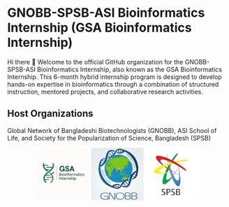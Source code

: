 # GNOBB-SPSB-ASI Bioinformatics Internship (GSA Bioinformatics Internship)
Hi there 👋
Welcome to the official GitHub organization for the GNOBB-SPSB-ASI Bioinformatics Internship, also known as the GSA Bioinformatics Internship. This 6-month hybrid internship program is designed to develop hands-on expertise in bioinformatics through a combination of structured instruction, mentored projects, and collaborative research activities.

## Host Organizations
Global Network of Bangladeshi Biotechnologists (GNOBB), ASI School of Life, and Society for the Popularization of Science, Bangladesh (SPSB)
<p align="center">
  <img src="GSABioinformaticsInternship.png" alt="ASI" width="120"/>
  <img src="GNOBB.png" alt="SPSB" width="120"/>
  <img src="SPSB.png" alt="GSA" width="120"/>
</p>



<!--

**Here are some ideas to get you started:**

🙋‍♀️ A short introduction - what is your organization all about?
🌈 Contribution guidelines - how can the community get involved?
👩‍💻 Useful resources - where can the community find your docs? Is there anything else the community should know?
🍿 Fun facts - what does your team eat for breakfast?
🧙 Remember, you can do mighty things with the power of [Markdown](https://docs.github.com/github/writing-on-github/getting-started-with-writing-and-formatting-on-github/basic-writing-and-formatting-syntax)
-->
